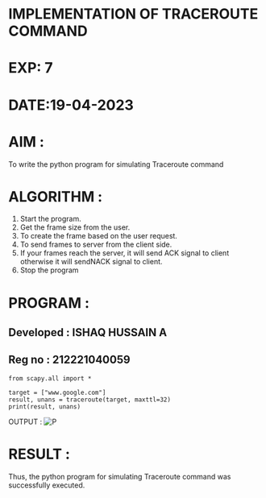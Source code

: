 # IMPLEMENTATION OF TRACEROUTE COMMAND
# EXP: 7
# DATE:19-04-2023
# AIM :
To write the python program for simulating Traceroute command
# ALGORITHM :
1. Start the program.
2. Get the frame size from the user.
3. To create the frame based on the user request.
4. To send frames to server from the client side.
5. If your frames reach the server, it will send ACK signal to client
otherwise it will sendNACK signal to client.
6. Stop the program

# PROGRAM :

## Developed : ISHAQ HUSSAIN A
## Reg no : 212221040059
```
from scapy.all import *

target = ["www.google.com"]
result, unans = traceroute(target, maxttl=32)
print(result, unans)
```
OUTPUT :
![P](https://github.com/ShakthiSundar-K/EX-7/assets/128116143/396eaa68-b900-4f7e-9ece-5f9657924d5e)


# RESULT :
Thus, the python program for simulating Traceroute command was successfully executed.
